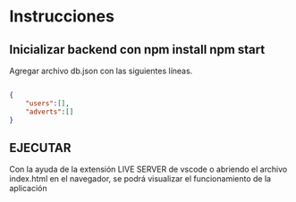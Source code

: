 # Instrucciones

## Inicializar backend con npm install npm start

Agregar archivo db.json con las siguientes líneas.

```json

{
    "users":[],
    "adverts":[]
}

``` 

## EJECUTAR

Con la ayuda de la extensión LIVE SERVER de vscode o abriendo el archivo index.html en el navegador, se podrá visualizar el funcionamiento de la aplicación